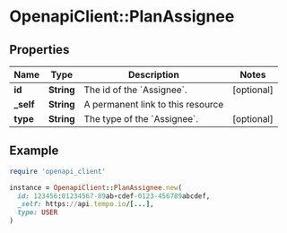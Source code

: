 # OpenapiClient::PlanAssignee

## Properties

| Name | Type | Description | Notes |
| ---- | ---- | ----------- | ----- |
| **id** | **String** | The id of the &#x60;Assignee&#x60;. | [optional] |
| **_self** | **String** | A permanent link to this resource |  |
| **type** | **String** | The type of the &#x60;Assignee&#x60;. | [optional] |

## Example

```ruby
require 'openapi_client'

instance = OpenapiClient::PlanAssignee.new(
  id: 123456:01234567-89ab-cdef-0123-456789abcdef,
  _self: https://api.tempo.io/[...],
  type: USER
)
```

